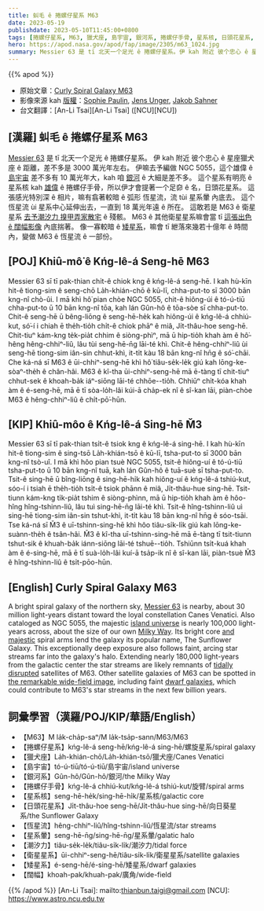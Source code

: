 ```yaml
---
title: 虯毛 ê 捲螺仔星系 M63
date: 2023-05-19
publishdate: 2023-05-10T11:45:00+0800
tags: [捲螺仔星系, M63, 獵犬座, 島宇宙, 銀河系, 捲螺仔手骨, 星系核, 日頭花星系, 恆星流, 星系暈, 潮汐力, 衛星星系, 矮星系, 闊幅]
hero: https://apod.nasa.gov/apod/fap/image/2305/m63_1024.jpg
summary: Messier 63 是 tī 北天一个足光 ê 捲螺仔星系。伊 kah 附近 彼个忠心 ê 星座獵犬座 ê 距離，差不多是 3000 萬光年左右。
---
```


{{% apod %}}

- 原始文章：[Curly Spiral Galaxy M63](https://apod.nasa.gov/apod/ap230510.html)
- 影像來源 kah [版權][copyright]：[Sophie Paulin](https://www.instagram.com/lyaphine/), [Jens Unger](https://www.astrobin.com/users/jazz.yoki/), [Jakob Sahner](https://www.astrobin.com/users/jkbsahner/)
- 台文翻譯：[An-Li Tsai][An-Li Tsai] ([NCU][NCU])

## [漢羅] 虯毛 ê 捲螺仔星系 M63
[Messier 63][Messier 63] 是 tī 北天一个足光 ê 捲螺仔星系。
伊 kah 附近 彼个忠心 ê 星座獵犬座 ê 距離，差不多是 3000 萬光年左右。
伊嘛去予編做 NGC 5055，這个雄偉 ê [島宇宙][island universe] 差不多有 10 萬光年大，kah 咱 [銀河][Milky Way] ê 大細是差不多。
這个星系有明亮 ê 星系核 kah [雄偉][and majestic] ê 捲螺仔手骨，所以伊才會提著一个足奅 ê 名，日頭花星系。
這張感光特別深 ê 相片，嘛有翕著較暗 ê 弧形 恆星流，流 tùi 星系暈 內底去。
這个恆星流 ùi 星系中心延伸出去，一直到 18 萬光年遠 ê 所在。
這敢若是 M63 ê 衛星星系 [去予潮汐力 搝甲弄家散宅][tidally disrupted] ê 殘骸。
M63 ê 其他衛星星系嘛會當 tī [這張出色 ê 闊幅影像][the remarkable wide-field image] 內底揣著。
像一寡較暗 ê [矮星系][dwarf galaxies]，嘛會 tī 紲落來幾若十億年 ê 時間內，變做 M63 ê 恆星流 ê 一部份。

## [POJ] Khiû-mô͘ ê Kńg-lê-á Seng-hē M63
Messier 63 sī tī pak-thian chi̍t-ê chiok kng ê kńg-lê-á seng-hē.
I kah hù-kīn hit-ê tiong-sim ê seng-chō La̍h-khián-chō ê kū-lī, chha-put-to sī 3000 bān kng-nî chò-ûi.
I mā khì hô͘ pian chòe NGC 5055, chit-ê hiông-úi ê tó-ú-tiū chha-put-to ū 10 bān kng-nî tōa, kah lán Gûn-hô ê tōa-sòe sī chha-put-to.
Chit-ê seng-hē ū bêng-liōng ê seng-hē-he̍k kah hiông-úi ê kńg-lê-á chhiú-kut, só͘-í i chiah ē the̍h-tio̍h chi̍t-ê chiok phāⁿ ê miâ, Ji̍t-thâu-hoe seng-hē.
Chit-tiuⁿ kám-kng te̍k-pia̍t chhim ê siòng-phìⁿ, mā ū hip-tio̍h khah àm ê hô͘-hêng hêng-chhiⁿ-liû, lâu tùi seng-hē-n̄g lāi-té khì.
Chit-ê hêng-chhiⁿ-liû ùi seng-hē tiong-sim iân-sin chhut-khì, it-ti̍t kàu 18 bān kng-nî hn̄g ê só͘-chāi.
Che ká-ná sī M63 ê ūi-chhiⁿ-seng-hē khì hô͘ tiâu-se̍k-le̍k giú kah lōng-ke-sòaⁿ-the̍h ê chân-hâi.
M63 ê kî-tha ūi-chhiⁿ-seng-hē mā ē-tàng tī chit-tiuⁿ chhut-sek ê khoah-ba̍k iáⁿ-siōng lāi-té chhōe--tio̍h.
Chhiūⁿ chi̍t-kóa khah àm ê é-seng-hē, mā ē tī sòa-lo̍h-lâi kúi-ā cha̍p-ek nî ê sî-kan lāi, piàn-chòe M63 ê hêng-chhiⁿ-liû ê chi̍t-pō͘-hūn.

## [KIP] Khiû-môo ê Kńg-lê-á Sing-hē M̌3
Messier 63 sī tī pak-thian tsi̍t-ê tsiok kng ê kńg-lê-á sing-hē.
I kah hù-kīn hit-ê tiong-sim ê sing-tsō La̍h-khián-tsō ê kū-lī, tsha-put-to sī 3000 bān kng-nî tsò-uî.
I mā khì hôo pian tsuè NGC 5055, tsit-ê hiông-uí ê tó-ú-tiū tsha-put-to ū 10 bān kng-nî tuā, kah lán Gûn-hô ê tuā-suè sī tsha-put-to.
Tsit-ê sing-hē ū bîng-liōng ê sing-hē-hi̍k kah hiông-uí ê kńg-lê-á tshiú-kut, sóo-í i tsiah ē the̍h-tio̍h tsi̍t-ê tsiok phānn ê miâ, Ji̍t-thâu-hue sing-hē.
Tsit-tiunn kám-kng ti̍k-pia̍t tshim ê siòng-phìnn, mā ū hip-tio̍h khah àm ê hôo-hîng hîng-tshinn-liû, lâu tuì sing-hē-n̄g lāi-té khì.
Tsit-ê hîng-tshinn-liû uì sing-hē tiong-sim iân-sin tshut-khì, it-ti̍t kàu 18 bān kng-nî hn̄g ê sóo-tsāi.
Tse ká-ná sī M̌3 ê uī-tshinn-sing-hē khì hôo tiâu-si̍k-li̍k giú kah lōng-ke-suànn-the̍h ê tsân-hâi.
M̌3 ê kî-tha uī-tshinn-sing-hē mā ē-tàng tī tsit-tiunn tshut-sik ê khuah-ba̍k iánn-siōng lāi-té tshuē--tio̍h.
Tshiūnn tsi̍t-kuá khah àm ê é-sing-hē, mā ē tī suà-lo̍h-lâi kuí-ā tsa̍p-ik nî ê sî-kan lāi, piàn-tsuè M̌3 ê hîng-tshinn-liû ê tsi̍t-pōo-hūn.

## [English] Curly Spiral Galaxy M63
A bright spiral galaxy of the northern sky, [Messier 63][Messier 63] is nearby, about 30 million light-years distant toward the loyal constellation Canes Venatici.
Also cataloged as NGC 5055, the majestic [island universe][island universe] is nearly 100,000 light-years across, about the size of our own [Milky Way][Milky Way].
Its bright core [and majestic][and majestic] spiral arms lend the galaxy its popular name, The Sunflower Galaxy.
This exceptionally deep exposure also follows faint, arcing star streams far into the galaxy's halo.
Extending nearly 180,000 light-years from the galactic center the star streams are likely remnants of [tidally disrupted][tidally disrupted] satellites of M63.
Other satellite galaxies of M63 can be spotted in [the remarkable wide-field image][the remarkable wide-field image], including faint [dwarf galaxies][dwarf galaxies], which could contribute to M63's star streams in the next few billion years.

## 詞彙學習（漢羅/POJ/KIP/華語/English）
- 【M63】M la̍k-cha̍p-saⁿ/M la̍k-tsa̍p-sann/M63/M63
- 【捲螺仔星系】kńg-lê-á seng-hē/kńg-lê-á sing-hē/螺旋星系/spiral galaxy
- 【獵犬座】La̍h-khián-chō/La̍h-khián-tsō/獵犬座/Canes Venatici
- 【島宇宙】tó-ú-tiū/tó-ú-tiū/島宇宙/island universe
- 【銀河系】Gûn-hô/Gûn-hô/銀河/the Milky Way
- 【捲螺仔手骨】kńg-lê-á chhiú-kut/kńg-lê-á tshiú-kut/旋臂/spiral arms
- 【星系核】seng-hē-he̍k/sing-hē-hi̍k/星系核/galactic core
- 【日頭花星系】Ji̍t-thâu-hoe seng-hē/Ji̍t-thâu-hue sing-hē/向日葵星系/the Sunflower Galaxy
- 【恆星流】hêng-chhiⁿ-liû/hîng-tshinn-liû/恆星流/star streams
- 【星系暈】seng-hē-n̄g/sing-hē-n̄g/星系暈/galatic halo
- 【潮汐力】tiâu-se̍k-le̍k/tiâu-si̍k-li̍k/潮汐力/tidal force
- 【衛星星系】ūi-chhiⁿ-seng-hē/tiâu-si̍k-li̍k/衛星星系/satellite galaxies
- 【矮星系】é-seng-hē/é-sing-hē/矮星系/dwarf galaxies
- 【闊幅】khoah-pak/khuah-pak/廣角/wide-field

{{% /apod %}}
[An-Li Tsai]: mailto:thianbun.taigi@gmail.com
[NCU]: https://www.astro.ncu.edu.tw

[copyright]: https://apod.nasa.gov/apod/fap/lib/about_apod.html#srapply
[License]: https://creativecommons.org/licenses/by/2.0/

[Messier 63]:http://messier.seds.org/m/m063.html
[island universe]:https://apod.nasa.gov/apod/ap230519.htmlap100109.html
[Milky Way]:https://apod.nasa.gov/apod/ap230519.htmlap080104.html
[and majestic]:https://www.spacetelescope.org/images/potw1536a/
[tidally disrupted]:https://www.cosmotography.com/images/galaxy_cannibalism.html
[the remarkable wide-field image]:https://www.astrobin.com/xeei1h/F/
[dwarf galaxies]:https://arxiv.org/abs/2011.04984
